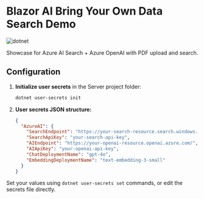 # Blazor AI Bring Your Own Data Search Demo

![dotnet](https://github.com/aherrick/BlazorBYOD/actions/workflows/dotnet.yml/badge.svg)

Showcase for Azure AI Search + Azure OpenAI with PDF upload and search.  

## Configuration

1. **Initialize user secrets** in the Server project folder:

    ```sh
    dotnet user-secrets init
    ```

2. **User secrets JSON structure:**

    ```json
    {
      "AzureAI": {
        "SearchEndpoint": "https://your-search-resource.search.windows.net",
        "SearchApiKey": "your-search-api-key",
        "AIEndpoint": "https://your-openai-resource.openai.azure.com/",
        "AIApiKey": "your-openai-api-key",
        "ChatDeploymentName": "gpt-4o",
        "EmbeddingDeploymentName": "text-embedding-3-small"
      }
    }
    ```

Set your values using `dotnet user-secrets set` commands, or edit the secrets file directly.
